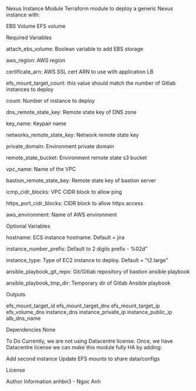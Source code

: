 Nexus Instance Module
Terraform module to deploy a generic Nexus instance with:

EBS Volume
EFS volume


Required Variables


attach_ebs_volume: Boolean variable to add EBS storage

aws_region: AWS region

certificate_arn: AWS SSL cert ARN to use with application LB

efs_mount_target_count: this value should match the number of Gitlab instances to deploy

count: Number of instance to deploy

dns_remote_state_key: Remote state key of DNS zone

key_name: Keypair name

networks_remote_state_key: Network remote state key

private_domain: Environment private domain

remote_state_bucket: Environment remote state s3 bucket

vpc_name: Name of the VPC

bastion_remote_state_key: Remote state key of bastion server

icmp_cidr_blocks: VPC CIDR block to allow ping

https_port_cidr_blocks: CIDR block to allow https access

aws_environment: Name of AWS environment


Optional Variables


hostname: ECS instance hostname. Default = jira

instance_number_prefix: Default to 2 digits prefix - %02d"

instance_type: Type of EC2 instance to deploy. Default = "t2.large"

ansible_playbook_git_repo: Git/Gitlab repository of bastion ansible playbook

ansible_playbook_tmp_dir: Temporary dir of Gitlab Ansible playbook


Outputs

efs_mount_target_id
efs_mount_target_dns
efs_mount_target_ip
efs_volume_dns
instance_dns
instance_private_ip
instance_public_ip
alb_dns_name


Dependencies
None

To Do
Currently, we are not using Datacentre license. Once, we have Datacentre license we can make this module fully HA by adding:

Add second instance
Update EFS mounts to share data/configs


License


Author Information
anhbn3 - Ngoc Anh